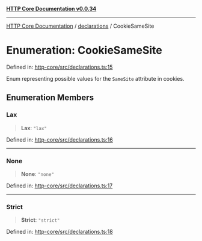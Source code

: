 [**HTTP Core Documentation v0.0.34**](../../README.md)

***

[HTTP Core Documentation](../../modules.md) / [declarations](../README.md) / CookieSameSite

# Enumeration: CookieSameSite

Defined in: [http-core/src/declarations.ts:15](https://github.com/stonemjs/http-core/blob/fb38b6d1cb0bd2bb4e252ff611571ec3c006aa1e/src/declarations.ts#L15)

Enum representing possible values for the `SameSite` attribute in cookies.

## Enumeration Members

### Lax

> **Lax**: `"lax"`

Defined in: [http-core/src/declarations.ts:16](https://github.com/stonemjs/http-core/blob/fb38b6d1cb0bd2bb4e252ff611571ec3c006aa1e/src/declarations.ts#L16)

***

### None

> **None**: `"none"`

Defined in: [http-core/src/declarations.ts:17](https://github.com/stonemjs/http-core/blob/fb38b6d1cb0bd2bb4e252ff611571ec3c006aa1e/src/declarations.ts#L17)

***

### Strict

> **Strict**: `"strict"`

Defined in: [http-core/src/declarations.ts:18](https://github.com/stonemjs/http-core/blob/fb38b6d1cb0bd2bb4e252ff611571ec3c006aa1e/src/declarations.ts#L18)
